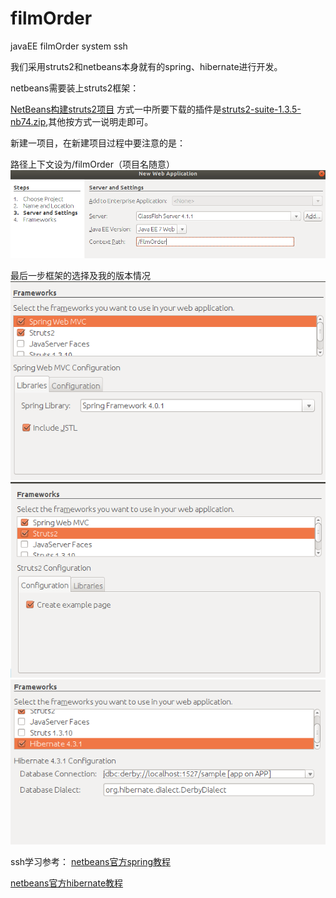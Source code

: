 # filmOrder
javaEE filmOrder system ssh

我们采用struts2和netbeans本身就有的spring、hibernate进行开发。

netbeans需要装上struts2框架：

[NetBeans构建struts2项目](https://blog.csdn.net/sullivanbs/article/details/17278981)
方式一中所要下载的插件是[struts2-suite-1.3.5-nb74.zip](https://github.com/filmOrder/filmOrder/blob/master/struts2-suite-1.3.5-nb74.zip),其他按方式一说明走即可。

新建一项目，在新建项目过程中要注意的是：

路径上下文设为/filmOrder（项目名随意）
![](https://github.com/filmOrder/filmOrder/blob/master/uploadedPic/1.png)

最后一步框架的选择及我的版本情况
![](https://github.com/filmOrder/filmOrder/blob/master/uploadedPic/2.png)
![](https://github.com/filmOrder/filmOrder/blob/master/uploadedPic/3.png)
![](https://github.com/filmOrder/filmOrder/blob/master/uploadedPic/4.png)

ssh学习参考：
[netbeans官方spring教程](https://netbeans.org/kb/docs/web/quickstart-webapps-spring_zh_CN.html)

[netbeans官方hibernate教程](https://netbeans.org/kb/docs/web/hibernate-webapp_zh_CN.html)
